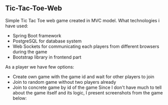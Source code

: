 ## Tic-Tac-Toe-Web
Simple Tic Tac Toe web game created in MVC model.
What technologies i have used:
- Spring Boot framework
- PostgreSQL for database system
- Web Sockets for communicating each players from different browsers during the game
- Bootstrap library in frontend part

As a player we have few options:
- Create own game with the game id and wait for other players to join 
- Join to random game without two players already
- Join to concrete game by id of the game
Since I don't have much to tell about the game itself and its logic, I present screenshots from the game below:

